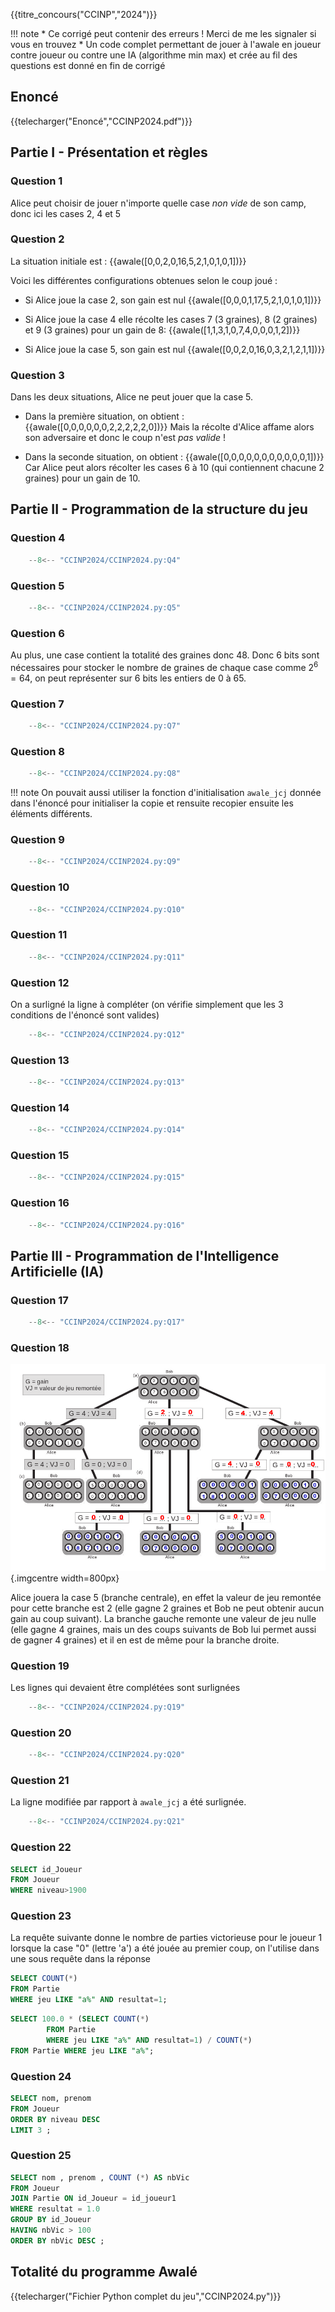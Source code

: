 {{titre_concours("CCINP","2024")}}


!!! note
    * Ce corrigé peut contenir des erreurs ! Merci de me les signaler si vous en trouvez
    * Un code complet permettant de jouer à l'awale en joueur contre joueur ou contre une IA (algorithme min max) et crée au fil des questions est donné en fin de corrigé

## Enoncé

{{telecharger("Enoncé","CCINP2024.pdf")}}


## Partie I - Présentation et règles

### Question 1

Alice peut choisir de jouer n'importe quelle case *non vide* de son camp, donc ici les cases 2, 4 et 5

### Question 2

La situation initiale est :
{{awale([0,0,2,0,16,5,2,1,0,1,0,1])}}

Voici les différentes configurations obtenues selon le coup joué :



* Si Alice joue la case 2, son gain est nul
{{awale([0,0,0,1,17,5,2,1,0,1,0,1])}}

* Si Alice joue la case 4 elle récolte les cases 7 (3 graines), 8 (2 graines) et 9 (3 graines) pour un gain de 8:
{{awale([1,1,3,1,0,7,4,0,0,0,1,2])}}

* Si Alice joue la case 5, son gain est nul
{{awale([0,0,2,0,16,0,3,2,1,2,1,1])}}

### Question 3

Dans les deux situations, Alice ne peut jouer que la case 5.

* Dans la première situation, on obtient :
{{awale([0,0,0,0,0,0,2,2,2,2,2,0])}}
Mais la récolte d'Alice affame alors son adversaire et donc le coup n'est *pas valide* !

* Dans la seconde situation, on obtient :
{{awale([0,0,0,0,0,0,0,0,0,0,0,1])}}
Car Alice peut alors récolter les cases 6 à 10 (qui contiennent chacune 2 graines) pour un gain de 10.

## Partie II - Programmation de la structure du jeu

### Question 4

```python
    --8<-- "CCINP2024/CCINP2024.py:Q4"
```

### Question 5

```python
    --8<-- "CCINP2024/CCINP2024.py:Q5"
```

### Question 6

Au plus, une case contient la totalité des graines donc 48. Donc 6 bits sont nécessaires pour stocker le nombre de graines de chaque case comme $2^6 = 64$, on peut représenter sur 6 bits les entiers de $0$ à $65$.

### Question 7

```python
    --8<-- "CCINP2024/CCINP2024.py:Q7"
```

### Question 8

```python
    --8<-- "CCINP2024/CCINP2024.py:Q8"
```

!!! note
    On pouvait aussi utiliser la fonction d'initialisation `awale_jcj` donnée dans l'énoncé pour initialiser la copie et rensuite recopier ensuite les éléments différents.

### Question 9

```python
    --8<-- "CCINP2024/CCINP2024.py:Q9"
```

### Question 10

```python
    --8<-- "CCINP2024/CCINP2024.py:Q10"
```

### Question 11

```python
    --8<-- "CCINP2024/CCINP2024.py:Q11"
```


### Question 12

On a surligné la ligne à compléter (on vérifie simplement que les 3 conditions de l'énoncé sont valides)

```python hl_lines="6"
    --8<-- "CCINP2024/CCINP2024.py:Q12"
```

### Question 13


```python
    --8<-- "CCINP2024/CCINP2024.py:Q13"
```

### Question 14


```python
    --8<-- "CCINP2024/CCINP2024.py:Q14"
```

### Question 15


```python
    --8<-- "CCINP2024/CCINP2024.py:Q15"
```

### Question 16

```python
    --8<-- "CCINP2024/CCINP2024.py:Q16"
```

## Partie III - Programmation de l'Intelligence Artificielle (IA)


### Question 17

```python
    --8<-- "CCINP2024/CCINP2024.py:Q17"
```

### Question 18
 ![arbre complété](Q18.png){.imgcentre width=800px}

 Alice jouera la case 5 (branche centrale), en effet la valeur de jeu remontée pour cette branche est 2 (elle gagne 2 graines et Bob ne peut obtenir aucun gain au coup suivant). La branche gauche remonte une valeur de jeu nulle (elle gagne 4 graines, mais un des coups suivants de Bob lui permet aussi de gagner 4 graines) et il en est de même pour la branche droite.


### Question 19

Les lignes qui devaient être complétées sont surlignées

```python hl_lines="4 12 18 19"
    --8<-- "CCINP2024/CCINP2024.py:Q19"
```

### Question 20


```python 
    --8<-- "CCINP2024/CCINP2024.py:Q20"
```

### Question 21

La ligne modifiée par rapport à `awale_jcj` a été surlignée.

```python hl_lines="6"
    --8<-- "CCINP2024/CCINP2024.py:Q21"
```

### Question 22
```sql
SELECT id_Joueur
FROM Joueur
WHERE niveau>1900
```

### Question 23
La requête suivante donne le nombre de parties victorieuse pour le joueur 1 lorsque la case "0" (lettre 'a') a été jouée au premier coup, on l'utilise dans une sous requête dans la réponse
```sql
SELECT COUNT(*)
FROM Partie
WHERE jeu LIKE "a%" AND resultat=1;
```

```sql
SELECT 100.0 * (SELECT COUNT(*)
        FROM Partie
        WHERE jeu LIKE "a%" AND resultat=1) / COUNT(*)
FROM Partie WHERE jeu LIKE "a%";
```

### Question 24
```sql
SELECT nom, prenom
FROM Joueur
ORDER BY niveau DESC
LIMIT 3 ;
```

### Question 25

```sql
SELECT nom , prenom , COUNT (*) AS nbVic
FROM Joueur
JOIN Partie ON id_Joueur = id_joueur1
WHERE resultat = 1.0
GROUP BY id_Joueur
HAVING nbVic > 100
ORDER BY nbVic DESC ;
```

## Totalité du programme Awalé

{{telecharger("Fichier Python complet du jeu","CCINP2024.py")}}